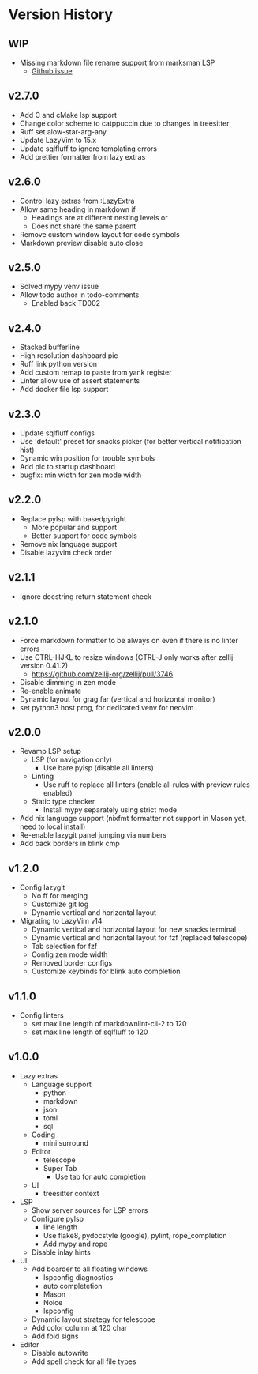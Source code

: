 # Version History

## WIP

- Missing markdown file rename support from marksman LSP
  - [Github issue](https://github.com/artempyanykh/marksman/issues/153)

## v2.7.0

- Add C and cMake lsp support
- Change color scheme to catppuccin due to changes in treesitter
- Ruff set alow-star-arg-any
- Update LazyVim to 15.x
- Update sqlfluff to ignore templating errors
- Add prettier formatter from lazy extras

## v2.6.0

- Control lazy extras from :LazyExtra
- Allow same heading in markdown if
  - Headings are at different nesting levels or
  - Does not share the same parent
- Remove custom window layout for code symbols
- Markdown preview disable auto close

## v2.5.0

- Solved mypy venv issue
- Allow todo author in todo-comments
  - Enabled back TD002

## v2.4.0

- Stacked bufferline
- High resolution dashboard pic
- Ruff link python version
- Add custom remap to paste from yank register
- Linter allow use of assert statements
- Add docker file lsp support

## v2.3.0

- Update sqlfluff configs
- Use 'default' preset for snacks picker (for better vertical notification hist)
- Dynamic win position for trouble symbols
- Add pic to startup dashboard
- bugfix: min width for zen mode width

## v2.2.0

- Replace pylsp with basedpyright
  - More popular and support
  - Better support for code symbols
- Remove nix language support
- Disable lazyvim check order

## v2.1.1

- Ignore docstring return statement check

## v2.1.0

- Force markdown formatter to be always on even if there is no linter errors
- Use CTRL-HJKL to resize windows (CTRL-J only works after zellij version 0.41.2)
  - <https://github.com/zellij-org/zellij/pull/3746>
- Disable dimming in zen mode
- Re-enable animate
- Dynamic layout for grag far (vertical and horizontal monitor)
- set python3 host prog, for dedicated venv for neovim

## v2.0.0

- Revamp LSP setup
  - LSP (for navigation only)
    - Use bare pylsp (disable all linters)
  - Linting
    - Use ruff to replace all linters (enable all rules with preview rules enabled)
  - Static type checker
    - Install mypy separately using strict mode
- Add nix language support (nixfmt formatter not support in Mason yet, need to local install)
- Re-enable lazygit panel jumping via numbers
- Add back borders in blink cmp

## v1.2.0

- Config lazygit
  - No ff for merging
  - Customize git log
  - Dynamic vertical and horizontal layout
- Migrating to LazyVim v14
  - Dynamic vertical and horizontal layout for new snacks terminal
  - Dynamic vertical and horizontal layout for fzf (replaced telescope)
  - Tab selection for fzf
  - Config zen mode width
  - Removed border configs
  - Customize keybinds for blink auto completion

## v1.1.0

- Config linters
  - set max line length of markdownlint-cli-2 to 120
  - set max line length of sqlfluff to 120

## v1.0.0

- Lazy extras
  - Language support
    - python
    - markdown
    - json
    - toml
    - sql
  - Coding
    - mini surround
  - Editor
    - telescope
    - Super Tab
      - Use tab for auto completion
  - UI
    - treesitter context
- LSP
  - Show server sources for LSP errors
  - Configure pylsp
    - line length
    - Use flake8, pydocstyle (google), pylint, rope_completion
    - Add mypy and rope
  - Disable inlay hints
- UI
  - Add boarder to all floating windows
    - lspconfig diagnostics
    - auto completetion
    - Mason
    - Noice
    - lspconfig
  - Dynamic layout strategy for telescope
  - Add color column at 120 char
  - Add fold signs
- Editor
  - Disable autowrite
  - Add spell check for all file types
